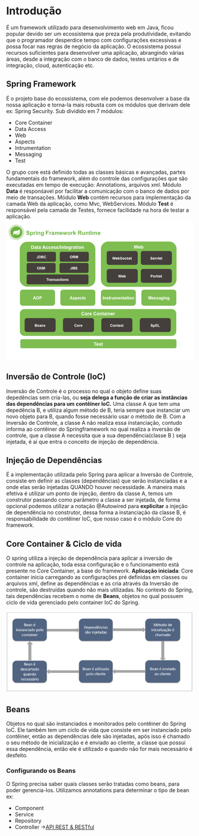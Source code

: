 # Introdução
É um framework utilizado para desenvolvimento web em Java, ficou popular devido ser um ecossistema que preza pela produtividade, evitando que o programador desperdice tempo com configurações excessivas e possa focar nas regras de negócio da aplicação.
O ecossistema possui recursos suficientes para desenvolver uma aplicação, abrangindo várias áreas, desde a integração com o banco de dados, testes untários e de integração, cloud, autenticação etc.
## Spring Framework
É o projeto base do ecossistema, com ele podemos desenvolver a base da nossa aplicação e torna-la mais robusta com os módulos que derivam dele ex: Spring Security.
Sub dividido em 7 módulos:
+ Core Container
+ Data Access
+ Web
+ Aspects
+ Intrumentation
+ Messaging
+ Test

O grupo core está definido todas as classes básicas e avançadas, partes fundamentais do framework, além do controle das configurações que são executadas em tempo de execução: Annotations, arquivos xml.
Módulo **Data**  é responśavel por facilitar a comunicação com o banco de dados por meio de transações.
Módulo **Web** contém recursos para implementação da camada Web da aplicação, como Mvc, WebServices.
Módulo **Test** é responsável pela camada de Testes, fornece facilidade na hora de testar a aplicação.
![](img/springScheme.png)
## Inversão de Controle (IoC)
Inversão de Controle é o processo no qual o objeto define suas depedências sem cria-las, ou **seja delega a função de criar as instâncias das dependências para um contêiner IoC.**
Uma classe A que tem uma depedência B, e utiliza algum método de B, teria sempre que instanciar um novo objeto para B, quando fosse necessário usar o método de B.
Com a Inversão de Controle, a classe A não realiza essa instanciação, contudo informa ao contêiner do Springframework no qual realiza a inversão de controle, que a classe A necessita que a sua dependência(classe B ) seja injetada, é aí que entra o conceito de injeção de dependência. 
## Injeção de Dependências
É a implementação utilizada pelo Spring para aplicar a Inversão de Controle, consiste em definir as classes (dependências) que serão instanciadas  e a onde elas serão injetadas QUANDO houver necessidade.
A maneira mais efetiva é utilizar um ponto de injeção, dentro da classe A, temos um construtor passando como parâmetro a classe a ser injetada, de forma opcional podemos utilizar a notação @Autowired para **explicitar** a injeção de dependência no construtor, dessa forma a instanciação da classe B, é responsabilidade do contêiner IoC, que nosso caso é o módulo Core do framework.
## Core Container & Ciclo de vida
O spring utiliza a injeção de dependência para aplicar a inversão de controle na aplicação, toda essa configuração e o funcionamento está presente no Core Container, a base do framework.
**Aplicação iniciada**:
Core container inicia carregando as configurações pré definidas em classes ou arquivos xml, define as dependências e as cria através da Inversão de controle, são destruídas quando não mais utilizadas.
No contexto do Spring, tais dependências recebem o nome de **Beans**, objetos no qual possuem ciclo de vida gerenciado pelo container IoC do Spring.

![](img/containerLifeCycle.png)
## Beans
Objetos no qual são instanciados e monitorados pelo  contêiner do Spring IoC. Ele também tem um ciclo de vida que consiste em ser instanciado pelo contêiner, então as dependências dele são injetadas, após isso é chamado o seu método de inicialização e é enviado ao cliente, a classe que possui essa dependência, então ele é utilizado e quando não for mais necessário é desfeito.
### Configurando os Beans
O Spring precisa saber quais classes serão tratadas como beans, para poder gerencia-los. Utilizamos annotations para determinar o tipo de bean ex:
+ Component
+ Service
+ Repository
+ Controller
->[API REST & RESTful](API%20REST%20&%20RESTful.md)